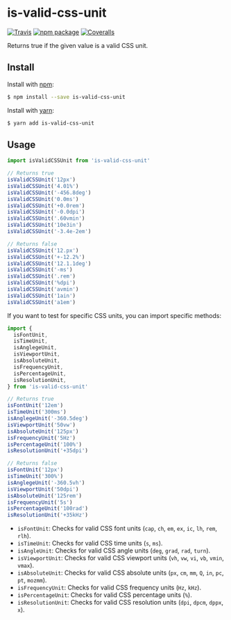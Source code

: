 # is-valid-css-unit

[![Travis][build-badge]][build]
[![npm package][npm-badge]][npm]
[![Coveralls][coveralls-badge]][coveralls]

Returns true if the given value is a valid CSS unit.

## Install

Install with [npm](https://www.npmjs.com/):

```sh
$ npm install --save is-valid-css-unit
```

Install with [yarn](https://yarnpkg.com):

```sh
$ yarn add is-valid-css-unit
```

## Usage

```js
import isValidCSSUnit from 'is-valid-css-unit'

// Returns true
isValidCSSUnit('12px')
isValidCSSUnit('4.01%')
isValidCSSUnit('-456.8deg')
isValidCSSUnit('0.0ms')
isValidCSSUnit('+0.0rem')
isValidCSSUnit('-0.0dpi')
isValidCSSUnit('.60vmin')
isValidCSSUnit('10e3in')
isValidCSSUnit('-3.4e-2em')

// Returns false
isValidCSSUnit('12.px')
isValidCSSUnit('+-12.2%')
isValidCSSUnit('12.1.1deg')
isValidCSSUnit('-ms')
isValidCSSUnit('.rem')
isValidCSSUnit('%dpi')
isValidCSSUnit('avmin')
isValidCSSUnit('1ain')
isValidCSSUnit('a1em')
```

If you want to test for specific CSS units, you can import specific methods:

```js
import {
  isFontUnit,
  isTimeUnit,
  isAnglegeUnit,
  isViewportUnit,
  isAbsoluteUnit,
  isFrequencyUnit,
  isPercentageUnit,
  isResolutionUnit,
} from 'is-valid-css-unit'

// Returns true
isFontUnit('12em')
isTimeUnit('300ms')
isAnglegeUnit('-360.5deg')
isViewportUnit('50vw')
isAbsoluteUnit('125px')
isFrequencyUnit('5Hz')
isPercentageUnit('100%')
isResolutionUnit('+35dpi')

// Returns false
isFontUnit('12px')
isTimeUnit('300%')
isAnglegeUnit('-360.5vh')
isViewportUnit('50dpi')
isAbsoluteUnit('125rem')
isFrequencyUnit('5s')
isPercentageUnit('100rad')
isResolutionUnit('+35kHz')
```

- `isFontUnit`: Checks for valid CSS font units (`cap`, `ch`, `em`, `ex`, `ic`, `lh`, `rem`, `rlh`).
- `isTimeUnit`: Checks for valid CSS time units (`s`, `ms`).
- `isAngleUnit`: Checks for valid CSS angle units (`deg`, `grad`, `rad`, `turn`).
- `isViewportUnit`: Checks for valid CSS viewport units (`vh`, `vw`, `vi`, `vb`, `vmin`, `vmax`).
- `isAbsoluteUnit`: Checks for valid CSS absolute units (`px`, `cm`, `mm`, `Q`, `in`, `pc`, `pt`, `mozmm`).
- `isFrequencyUnit`: Checks for valid CSS frequency units (`Hz`, `kHz`).
- `isPercentageUnit`: Checks for valid CSS percentage units (`%`).
- `isResolutionUnit`: Checks for valid CSS resolution units (`dpi`, `dpcm`, `dppx`, `x`).

[build-badge]: https://img.shields.io/travis/user/repo/master.png?style=flat-square
[build]: https://travis-ci.org/user/repo
[npm-badge]: https://img.shields.io/npm/v/npm-package.png?style=flat-square
[npm]: https://www.npmjs.org/package/npm-package
[coveralls-badge]: https://img.shields.io/coveralls/user/repo/master.png?style=flat-square
[coveralls]: https://coveralls.io/github/user/repo
